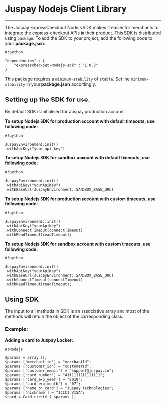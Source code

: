 # Juspay Nodejs Client Library #

-----------------------

The Juspay ExpressCheckout Nodejs SDK makes it easier for merchants to integrate the express-checkout APIs in their product. This SDK is distributed using `package`. To add the SDK to your project, add the following code to your **package.json**:


```
#!python

"dependencies" : {
	"expresscheckout-Nodejs-sdk" : "1.0.3"
}

```

This package requires a `minimum-stability` of `stable`. Set the `minimum-stability` in your **package.json** accordingly.

## Setting up the SDK for use. ##

By default SDK is initialised for Juspay production account.

**To setup Nodejs SDK for production account with default timeouts, use following code:**

```
#!python

JuspayEnvironment.init()
.withApiKey("your_api_key")

```


**To setup Nodejs SDK for sandbox account with default timeouts, use following code:**

```
#!python

JuspayEnvironment.init()
.withApiKey("yourApiKey")
.withBaseUrl(JuspayEnvironment::SANDBOX_BASE_URL)

```

**To setup Nodejs SDK for production account with custom timeouts, use following code:**

```
#!python

JuspayEnvironment::init()
.withApiKey("yourApiKey")
.withConnectTimeout(connectTimeout)
.withReadTimeout(readTimeout);

```

**To setup Nodejs SDK for sandbox account with custom timeouts, use following code:**

```
#!python

JuspayEnvironment.init()
.withApiKey("yourApiKey")
.withBaseUrl(JuspayEnvironment::SANDBOX_BASE_URL)
.withConnectTimeout(connectTimeout)
.withReadTimeout(readTimeout);

```

## Using SDK ##
The input to all methods in SDK is an associative array and most of the methods will return the object of the corresponding class.
### Example: ###
**Adding a card to Juspay Locker:**

```
#!Nodejs

$params = array ();
$params ['merchant_id'] = "merchantId";
$params ['customer_id'] = "customerId";
$params ['customer_email'] = "support@juspay.in";
$params ['card_number'] = "4111111111111111";
$params ['card_exp_year'] = "2018";
$params ['card_exp_month'] = "07";
$params ['name_on_card'] = "Juspay Technologies";
$params ['nickname'] = "ICICI VISA";
$card = Card.create ( $params );

```
